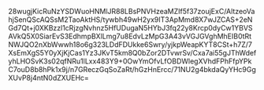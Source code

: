 28wugjKicRuNzYSDWuoHNMlJR88LBsPNVHzeaMZIf5f37zoujExC/AltzeoVahjSenQScAQSsM2TaoAktHS/tywbh49wH2yx9IT3ApMmd8X7wJZCAS+2eNGd7Qt+j0XKBzzl1cRjzgNvhnz5HfUDugaN5HYbJ3fq22y8Krcp0dyCw1YBVSAVkQ5X0SiarEvS3EdhmpBXlLmg7u8EdvLzMpG3A43vVGJGVghMhEIB0tRtNWJQO2nXbWwwh18o6g323LDdFDUkke6Swry/yjkpWeapKYT8CSt+h7Z/7XsEmXgS5Y0yXjKjCas1Yz3JKvT5km8Q0bZor2DTvwrSv/Cxa7ai55gJThWdefyhLHOSvK3s02qfNRu1lLxx483Y9+0OwYmOfvLfOBDWlegXVhdFPhFfpYPkC7ouD8b8hPk1x9j/n7GReczGqSoZaRt/hGzHnErcc/71NU2g4bkdaQyYHc9GgXUvP8j4ntN0dZXUEHc=